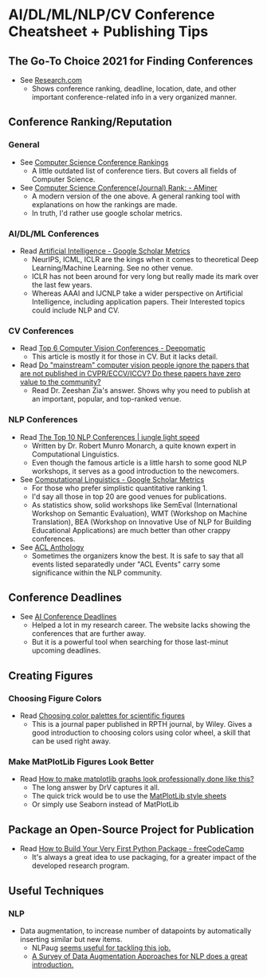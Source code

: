 # AI/DL/ML/NLP/CV Conference Cheatsheet + Publishing Tips


## The Go-To Choice 2021 for Finding Conferences
- See <a href="https://research.com/">Research.com</a>
    - Shows conference ranking, deadline, location, date, and other important conference-related info in a very organized manner.


## Conference Ranking/Reputation
### General
- See <a href="http://webdocs.cs.ualberta.ca/~zaiane/htmldocs/ConfRanking.html#2">Computer Science Conference Rankings</a>
    - A little outdated list of conference tiers. But covers all fields of Computer Science.
- See <a href="https://www.aminer.org/ranks/conf?category=All&category_en=All&category_type=ccf">Computer Science Conference(Journal) Rank: - AMiner</a>
    - A modern version of the one above. A general ranking tool with explanations on how the rankings are made.
    - In truth, I'd rather use google scholar metrics.

### AI/DL/ML Conferences
- Read <a href="https://scholar.google.es/citations?view_op=top_venues&hl=en&vq=eng_artificialintelligence">Artificial Intelligence - Google Scholar Metrics</a>
    - NeurIPS, ICML, ICLR are the kings when it comes to theoretical Deep Learning/Machine Learning. See no other venue.
    - ICLR has not been around for very long but really made its mark over the last few years.
    - Whereas AAAI and IJCNLP take a wider perspective on Artificial Intelligence, including application papers. Their Interested topics could include NLP and CV.

### CV Conferences
- Read <a href="https://deepomatic.com/en/top-6-computer-vision-conferences-around-the-world">Top 6 Computer Vision Conferences - Deepomatic</a>
    - This article is mostly it for those in CV. But it lacks detail.
- Read <a href="https://www.quora.com/Do-mainstream-computer-vision-people-ignore-the-papers-that-are-not-published-in-CVPR-ECCV-ICCV-Do-these-papers-have-zero-value-to-the-community">Do "mainstream" computer vision people ignore the papers that are not published in CVPR/ECCV/ICCV? Do these papers have zero value to the community?</a>
    - Read Dr. Zeeshan Zia's answer. Shows why you need to publish at an important, popular, and top-ranked venue.

### NLP Conferences
- Read <a href="https://www.junglelightspeed.com/the-top-10-nlp-conferences/">The Top 10 NLP Conferences | jungle light speed</a>
    - Written by Dr. Robert Munro Monarch, a quite known expert in Computational Linguistics.
    - Even though the famous article is a little harsh to some good NLP workshops, it serves as a good introduction to the newcomers.
- See <a href="https://scholar.google.com/citations?view_op=top_venues&hl=en&vq=eng_computationallinguistics">Computational Linguistics - Google Scholar Metrics</a>
    - For those who prefer simplistic quantitative ranking 1.
    - I'd say all those in top 20 are good venues for publications.
    - As statistics show, solid workshops like SemEval (International Workshop on Semantic Evaluation), WMT (Workshop on Machine Translation), BEA (Workshop on Innovative Use of NLP for Building Educational Applications) are much better than other crappy conferences.
- See <a href="https://aclanthology.org/">ACL Anthology</a>
    - Sometimes the organizers know the best. It is safe to say that all events listed separatedly under "ACL Events" carry some significance within the NLP community.


## Conference Deadlines
- See <a href="https://aideadlin.es/?sub=ML,CV,NLP,RO,SP,DM">AI Conference Deadlines</a>
    - Helped a lot in my research career. The website lacks showing the conferences that are further away. 
    - But it is a powerful tool when searching for those last-minut upcoming deadlines.


## Creating Figures
### Choosing Figure Colors
- Read <a href="https://onlinelibrary.wiley.com/doi/full/10.1002/rth2.12308">Choosing color palettes for scientific figures</a>
    - This is a journal paper published in RPTH journal, by Wiley. Gives a good introduction to choosing colors using color wheel, a skill that can be used right away.
### Make MatPlotLib Figures Look Better
- Read <a href="https://stackoverflow.com/questions/24547047/how-to-make-matplotlib-graphs-look-professionally-done-like-this">How to make matplotlib graphs look professionally done like this?</a>
    - The long answer by DrV captures it all.
    - The quick trick would be to use the <a href="https://matplotlib.org/stable/tutorials/introductory/customizing.html#customizing-with-style-sheets">MatPlotLib style sheets</a>
    - Or simply use Seaborn instead of MatPlotLib


## Package an Open-Source Project for Publication
- Read <a href="https://www.freecodecamp.org/news/build-your-first-python-package/">How to Build Your Very First Python Package - freeCodeCamp</a>
    - It's always a great idea to use packaging, for a greater impact of the developed research program.


## Useful Techniques
### NLP
- Data augmentation, to increase number of datapoints by automatically inserting similar but new items. 
    - NLPaug <a href="https://github.com/makcedward/nlpaug"> seems useful for tackling this job.
    - A Survey of Data Augmentation Approaches for NLP <a href="https://aclanthology.org/2021.findings-acl.84.pdf"> does a great introduction.
    
